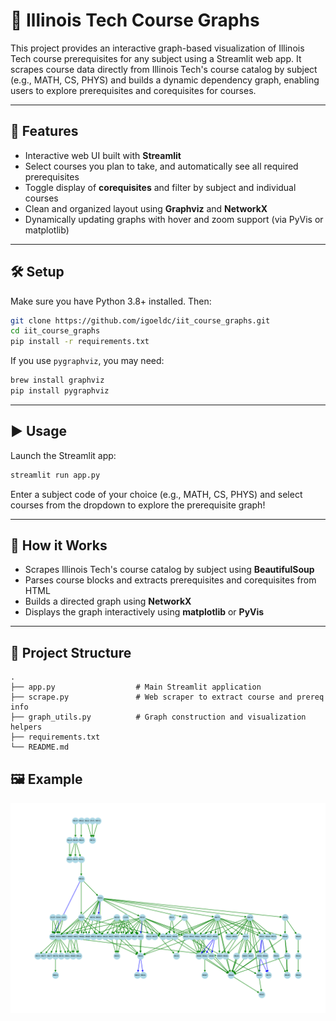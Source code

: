 # 📘 Illinois Tech Course Graphs

This project provides an interactive graph-based visualization of Illinois Tech course prerequisites for any subject using a Streamlit web app. It scrapes course data directly from Illinois Tech's course catalog by subject (e.g., MATH, CS, PHYS) and builds a dynamic dependency graph, enabling users to explore prerequisites and corequisites for courses.

---

## 🚀 Features

- Interactive web UI built with **Streamlit**
- Select courses you plan to take, and automatically see all required prerequisites
- Toggle display of **corequisites** and filter by subject and individual courses
- Clean and organized layout using **Graphviz** and **NetworkX**
- Dynamically updating graphs with hover and zoom support (via PyVis or matplotlib)

---

## 🛠 Setup

Make sure you have Python 3.8+ installed. Then:

```bash
git clone https://github.com/igoeldc/iit_course_graphs.git
cd iit_course_graphs
pip install -r requirements.txt
```

If you use `pygraphviz`, you may need:

```bash
brew install graphviz
pip install pygraphviz
```

---

## ▶️ Usage

Launch the Streamlit app:

```bash
streamlit run app.py
```

Enter a subject code of your choice (e.g., MATH, CS, PHYS) and select courses from the dropdown to explore the prerequisite graph!

---

## 🧠 How it Works

- Scrapes Illinois Tech's course catalog by subject using **BeautifulSoup**
- Parses course blocks and extracts prerequisites and corequisites from HTML
- Builds a directed graph using **NetworkX**
- Displays the graph interactively using **matplotlib** or **PyVis**

---

## 📂 Project Structure

```
.
├── app.py                  # Main Streamlit application
├── scrape.py               # Web scraper to extract course and prereq info
├── graph_utils.py          # Graph construction and visualization helpers
├── requirements.txt
└── README.md
```


## 🖼 Example

![Screenshot](old/initial_graph.png)


<!-- ---

## 📄 License

MIT License. See `LICENSE` for details. -->
